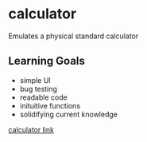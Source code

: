 # calculator
Emulates a physical standard calculator
## Learning Goals
 - simple UI
 - bug testing
 - readable code
 - inituitive functions
 - solidifying current knowledge
 
 [calculator link](https://lyseri.github.io/calculator/)
 
 
